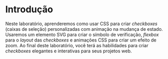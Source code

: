 # Introdução

Neste laboratório, aprenderemos como usar CSS para criar _checkboxes_ (caixas de seleção) personalizadas com animação na mudança de estado. Usaremos um elemento SVG para criar o símbolo de verificação, _flexbox_ para o _layout_ das _checkboxes_ e animações CSS para criar um efeito de zoom. Ao final deste laboratório, você terá as habilidades para criar _checkboxes_ elegantes e interativas para seus projetos web.
